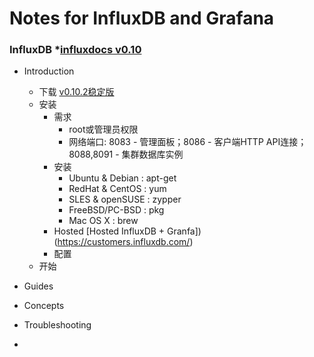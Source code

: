 # Notes for InfluxDB and Grafana


### InfluxDB *[influxdocs v0.10](https://docs.influxdata.com/influxdb/v0.10/)


* Introduction
	* 下载
		[v0.10.2稳定版](https://influxdata.com/downloads/#influxdb)
	* 安装
		- 需求
			- root或管理员权限
			- 网络端口: 8083 - 管理面板；8086 - 客户端HTTP API连接； 8088,8091 - 集群数据库实例
		- 安装
			- Ubuntu & Debian : apt-get
			- RedHat & CentOS : yum
			- SLES & openSUSE : zypper
			- FreeBSD/PC-BSD : pkg
			- Mac OS X : brew
		- Hosted [Hosted InfluxDB + Granfa])(https://customers.influxdb.com/)
		- 配置
	* 开始
* Guides

* Concepts

* Troubleshooting

* 

